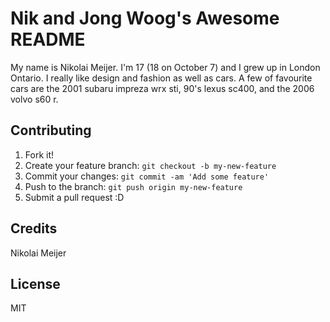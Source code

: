 # Nik and Jong Woog's Awesome README

My name is Nikolai Meijer. I'm 17 (18 on October 7) and I grew up in London Ontario. I really like design and fashion as well as cars. A few of favourite cars are the 2001 subaru impreza wrx sti, 90's lexus sc400, and the 2006 volvo s60 r.

## Contributing

1. Fork it!
2. Create your feature branch: `git checkout -b my-new-feature`
3. Commit your changes: `git commit -am 'Add some feature'`
4. Push to the branch: `git push origin my-new-feature`
5. Submit a pull request :D

## Credits

Nikolai Meijer

## License

MIT